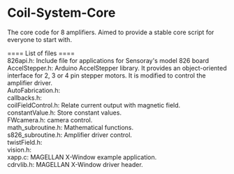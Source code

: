 # Coil-System-Core
The core code for 8 amplifiers. Aimed to provide a stable core script for everyone to start with.

==== List of files ====<br />
826api.h: Include file for applications for Sensoray's model 826 board<br />
AccelStepper.h: Arduino AccelStepper library. It provides an object-oriented interface for 2, 3 or 4 pin stepper motors. It is modified to control the amplifier driver.<br />
AutoFabrication.h:<br />
callbacks.h:<br />
coilFieldControl.h: Relate current output with magnetic field.<br />
constantValue.h: Store constant values.<br />
FWcamera.h: camera control.<br />
math_subroutine.h: Mathematical functions.<br />
s826_subroutine.h: Amplifier driver control.<br />
twistField.h:<br />
vision.h:<br />
xapp.c: MAGELLAN X-Window example application.<br />
cdrvlib.h: MAGELLAN X-Window driver header.<br />
